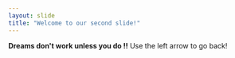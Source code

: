 ```yaml
---
layout: slide
title: "Welcome to our second slide!"
---
```

**Dreams don't work unless you do !!**
Use the left arrow to go back!
